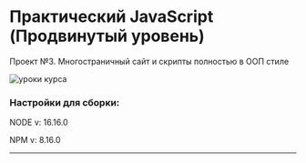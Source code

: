 # Практический JavaScript (Продвинутый уровень)

Проект №3. Многостраничный сайт и скрипты полностью в ООП стиле

![уроки курса](https://thumbsnap.com/i/h8kcHEFs.png)

### Настройки для сборки:

NODE v: 16.16.0

NPM v: 8.16.0

***

